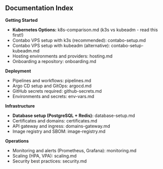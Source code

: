 Documentation Index
-------------------

**Getting Started**
- **Kubernetes Options:** k8s-comparison.md (k3s vs kubeadm - read this first!)
- Contabo VPS setup with k3s (recommended): contabo-setup.md
- Contabo VPS setup with kubeadm (alternative): contabo-setup-kubeadm.md
- Hosting environments and providers: hosting.md
- Onboarding a repository: onboarding.md

**Deployment**
- Pipelines and workflows: pipelines.md
- Argo CD setup and GitOps: argocd.md
- GitHub secrets required: github-secrets.md
- Environments and secrets: env-vars.md

**Infrastructure**
- **Database setup (PostgreSQL + Redis):** database-setup.md
- Certificates and domains: certificates.md
- API gateway and ingress: domains-gateway.md
- Image registry and SBOM: image-registry.md

**Operations**
- Monitoring and alerts (Prometheus, Grafana): monitoring.md
- Scaling (HPA, VPA): scaling.md
- Security best practices: security.md


